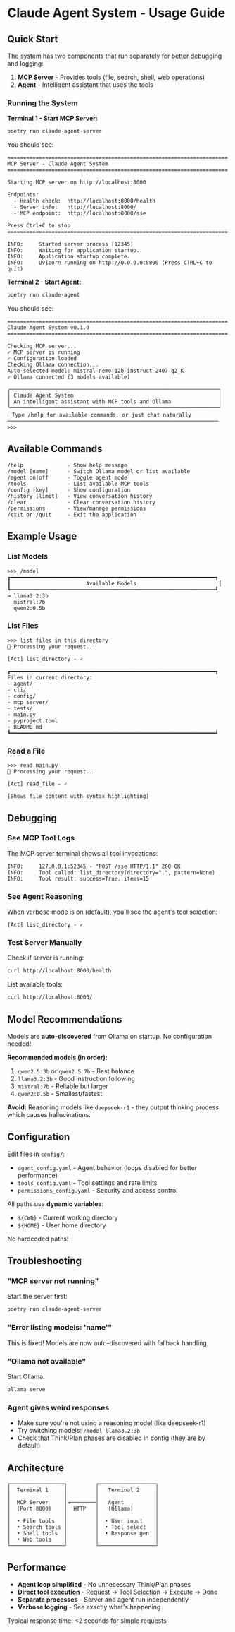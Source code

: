 # Claude Agent System - Usage Guide

## Quick Start

The system has two components that run separately for better debugging and logging:

1. **MCP Server** - Provides tools (file, search, shell, web operations)
2. **Agent** - Intelligent assistant that uses the tools

### Running the System

**Terminal 1 - Start MCP Server:**
```bash
poetry run claude-agent-server
```

You should see:
```
======================================================================
MCP Server - Claude Agent System
======================================================================

Starting MCP server on http://localhost:8000

Endpoints:
  - Health check:  http://localhost:8000/health
  - Server info:   http://localhost:8000/
  - MCP endpoint:  http://localhost:8000/sse

Press Ctrl+C to stop
======================================================================

INFO:     Started server process [12345]
INFO:     Waiting for application startup.
INFO:     Application startup complete.
INFO:     Uvicorn running on http://0.0.0.0:8000 (Press CTRL+C to quit)
```

**Terminal 2 - Start Agent:**
```bash
poetry run claude-agent
```

You should see:
```
======================================================================
Claude Agent System v0.1.0
======================================================================

Checking MCP server...
✓ MCP server is running
✓ Configuration loaded
Checking Ollama connection...
Auto-selected model: mistral-nemo:12b-instruct-2407-q2_K
✓ Ollama connected (3 models available)

╭──────────────────────────────────────────────────────────────────╮
│ Claude Agent System                                              │
│ An intelligent assistant with MCP tools and Ollama               │
╰──────────────────────────────────────────────────────────────────╯
ℹ Type /help for available commands, or just chat naturally
───────────────────────────────────────────────────────────────────
>>>
```

## Available Commands

```
/help              - Show help message
/model [name]      - Switch Ollama model or list available
/agent on|off      - Toggle agent mode
/tools             - List available MCP tools
/config [key]      - Show configuration
/history [limit]   - View conversation history
/clear             - Clear conversation history
/permissions       - View/manage permissions
/exit or /quit     - Exit the application
```

## Example Usage

### List Models
```
>>> /model
┏━━━━━━━━━━━━━━━━━━━━━━━━━━━━━━━━━━━━━━━━━━━━━━━━━━━━━━━━━━━━━━━━━┓
┃                        Available Models                          ┃
┗━━━━━━━━━━━━━━━━━━━━━━━━━━━━━━━━━━━━━━━━━━━━━━━━━━━━━━━━━━━━━━━━━┛
→ llama3.2:3b
  mistral:7b
  qwen2:0.5b
```

### List Files
```
>>> list files in this directory
🤔 Processing your request...

[Act] list_directory - ✓

┏━━━━━━━━━━━━━━━━━━━━━━━━━━━━━━━━━━━━━━━━━━━━━━━━━━━━━━━━━━━━━━━━━┓
Files in current directory:
- agent/
- cli/
- config/
- mcp_server/
- tests/
- main.py
- pyproject.toml
- README.md
┗━━━━━━━━━━━━━━━━━━━━━━━━━━━━━━━━━━━━━━━━━━━━━━━━━━━━━━━━━━━━━━━━━┛
```

### Read a File
```
>>> read main.py
🤔 Processing your request...

[Act] read_file - ✓

[Shows file content with syntax highlighting]
```

## Debugging

### See MCP Tool Logs

The MCP server terminal shows all tool invocations:
```
INFO:     127.0.0.1:52345 - "POST /sse HTTP/1.1" 200 OK
INFO:     Tool called: list_directory(directory=".", pattern=None)
INFO:     Tool result: success=True, items=15
```

### See Agent Reasoning

When verbose mode is on (default), you'll see the agent's tool selection:
```
[Act] list_directory - ✓
```

### Test Server Manually

Check if server is running:
```bash
curl http://localhost:8000/health
```

List available tools:
```bash
curl http://localhost:8000/
```

## Model Recommendations

Models are **auto-discovered** from Ollama on startup. No configuration needed!

**Recommended models (in order):**
1. `qwen2.5:3b` or `qwen2.5:7b` - Best balance
2. `llama3.2:3b` - Good instruction following
3. `mistral:7b` - Reliable but larger
4. `qwen2:0.5b` - Smallest/fastest

**Avoid:** Reasoning models like `deepseek-r1` - they output thinking process which causes hallucinations.

## Configuration

Edit files in `config/`:
- `agent_config.yaml` - Agent behavior (loops disabled for better performance)
- `tools_config.yaml` - Tool settings and rate limits
- `permissions_config.yaml` - Security and access control

All paths use **dynamic variables**:
- `${CWD}` - Current working directory
- `${HOME}` - User home directory

No hardcoded paths!

## Troubleshooting

### "MCP server not running"
Start the server first:
```bash
poetry run claude-agent-server
```

### "Error listing models: 'name'"
This is fixed! Models are now auto-discovered with fallback handling.

### "Ollama not available"
Start Ollama:
```bash
ollama serve
```

### Agent gives weird responses
- Make sure you're not using a reasoning model (like deepseek-r1)
- Try switching models: `/model llama3.2:3b`
- Check that Think/Plan phases are disabled in config (they are by default)

## Architecture

```
┌─────────────────┐         ┌──────────────────┐
│  Terminal 1     │         │   Terminal 2     │
│                 │         │                  │
│  MCP Server     │◄────────│   Agent          │
│  (Port 8000)    │  HTTP   │   (Ollama)       │
│                 │         │                  │
│  • File tools   │         │  • User input    │
│  • Search tools │         │  • Tool select   │
│  • Shell tools  │         │  • Response gen  │
│  • Web tools    │         │                  │
└─────────────────┘         └──────────────────┘
```

## Performance

- **Agent loop simplified** - No unnecessary Think/Plan phases
- **Direct tool execution** - Request → Tool Selection → Execute → Done
- **Separate processes** - Server and agent run independently
- **Verbose logging** - See exactly what's happening

Typical response time: <2 seconds for simple requests
